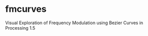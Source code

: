 fmcurves
========

Visual Exploration of Frequency Modulation using Bezier Curves in Processing 1.5
